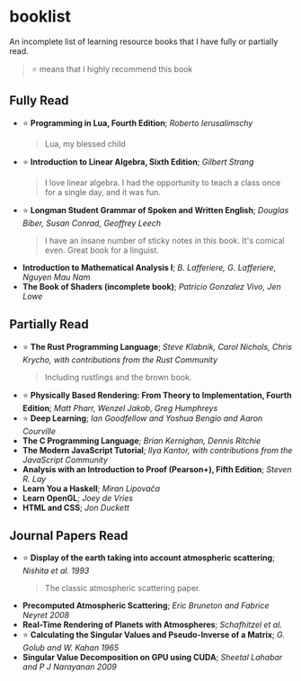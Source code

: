 # booklist

An incomplete list of learning resource books that I have fully or partially read.
> :star: means that I highly recommend this book

## Fully Read
- :star: __Programming in Lua, Fourth Edition__; _Roberto Ierusalimschy_
  > Lua, my blessed child
- :star: __Introduction to Linear Algebra, Sixth Edition__; _Gilbert Strang_
  > I love linear algebra. I had the opportunity to teach a class once for a single day, and it was fun.
- :star: __Longman Student Grammar of Spoken and Written English__; _Douglas Biber, Susan Conrad, Geoffrey Leech_
  > I have an insane number of sticky notes in this book. It's comical even. Great book for a linguist.
- __Introduction to Mathematical Analysis I__; _B. Lafferiere, G. Lafferiere, Nguyen Mau Nam_
- __The Book of Shaders (incomplete book)__; _Patricio Gonzalez Vivo, Jen Lowe_

## Partially Read
- :star: __The Rust Programming Language__; _Steve Klabnik, Carol Nichols, Chris Krycho, with contributions from the Rust Community_
  > Including rustlings and the brown book.
- :star: __Physically Based Rendering: From Theory to Implementation, Fourth Edition__; _Matt Pharr, Wenzel Jakob, Greg Humphreys_
- :star: __Deep Learning__; _Ian Goodfellow and Yoshua Bengio and Aaron Courville_
- __The C Programming Language__; _Brian Kernighan, Dennis Ritchie_
- __The Modern JavaScript Tutorial__; _Ilya Kantor, with contributions from the JavaScript Community_
- __Analysis with an Introduction to Proof (Pearson+), Fifth Edition__; _Steven R. Lay_
- __Learn You a Haskell__; _Miran Lipovača_
- __Learn OpenGL__; _Joey de Vries_
- __HTML and CSS__; _Jon Duckett_

## Journal Papers Read
- :star: __Display of the earth taking into account atmospheric scattering__; _Nishita et al. 1993_
  > The classic atmospheric scattering paper.
- __Precomputed Atmospheric Scattering__; _Eric Bruneton and Fabrice Neyret 2008_
- __Real-Time Rendering of Planets with Atmospheres__; _Schafhitzel et al._
- :star: __Calculating the Singular Values and Pseudo-Inverse of a Matrix__; _G. Golub and W. Kahan 1965_
- __Singular Value Decomposition on GPU using CUDA__; _Sheetal Lahabar and P J Narayanan 2009_
